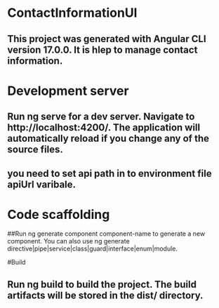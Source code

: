 # ContactInformationUI

## This project was generated with Angular CLI version 17.0.0. It is hlep to manage contact information.

# Development server

## Run ng serve for a dev server. Navigate to http://localhost:4200/. The application will automatically reload if you change any of the source files.
## you need to set api path in to environment file apiUrl varibale. 

# Code scaffolding

##Run ng generate component component-name to generate a new component. You can also use ng generate directive|pipe|service|class|guard|interface|enum|module.

#Build
## Run ng build to build the project. The build artifacts will be stored in the dist/ directory.